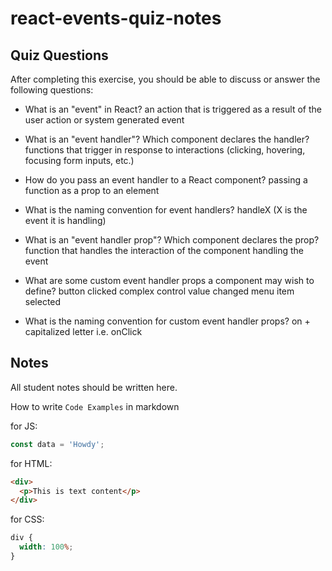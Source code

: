 # react-events-quiz-notes

## Quiz Questions

After completing this exercise, you should be able to discuss or answer the following questions:

- What is an "event" in React?
  an action that is triggered as a result of the user action or system generated event

- What is an "event handler"? Which component declares the handler?
  functions that trigger in response to interactions (clicking, hovering, focusing form inputs, etc.)

- How do you pass an event handler to a React component?
  passing a function as a prop to an element

- What is the naming convention for event handlers?
  handleX (X is the event it is handling)

- What is an "event handler prop"? Which component declares the prop?
  function that handles the interaction of the component handling the event

- What are some custom event handler props a component may wish to define?
  button clicked
  complex control value changed
  menu item selected

- What is the naming convention for custom event handler props?
  on + capitalized letter
  i.e. onClick

## Notes

All student notes should be written here.

How to write `Code Examples` in markdown

for JS:

```javascript
const data = 'Howdy';
```

for HTML:

```html
<div>
  <p>This is text content</p>
</div>
```

for CSS:

```css
div {
  width: 100%;
}
```
